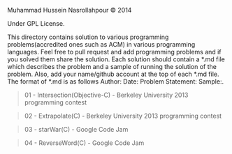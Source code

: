 Muhammad Hussein Nasrollahpour © 2014

Under GPL License.

This directory contains solution to various programming problems(accredited ones such as ACM) in various programming languages.
Feel free to pull request and add programming problems and if you solved them share the solution. Each solution should contain a *.md file which describes the problem and a sample of running the solution of the problem.
Also, add your name/github account at the top of each *.md file. The format of *.md is as follows
Author: Date: Problem Statement: Sample:.

<blockquote>01 - Intersection(Objective-C) - Berkeley University 2013 programming contest</blockquote> 
<blockquote>02 - Extrapolate(C) - Berkeley University 2013 programming contest</blockquote>
<blockquote>03 - starWar(C) - Google Code Jam</blockquote>
<blockquote>04 - ReverseWord(C) - Google Code Jam</blockquote>
